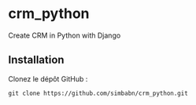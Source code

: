 # crm_python
Create CRM in Python with Django

## Installation

Clonez le dépôt GitHub :
   ```shell
   git clone https://github.com/simbabn/crm_python.git 
   ```

